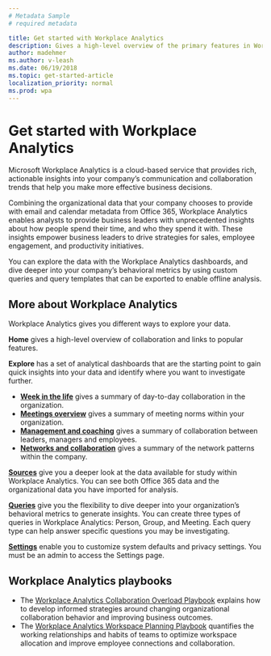 ```yaml
---
# Metadata Sample
# required metadata

title: Get started with Workplace Analytics
description: Gives a high-level overview of the primary features in Workplace Analytics. 
author: madehmer
ms.author: v-leash
ms.date: 06/19/2018
ms.topic: get-started-article
localization_priority: normal 
ms.prod: wpa
---
```

# Get started with Workplace Analytics

Microsoft Workplace Analytics is a cloud-based service that provides rich, actionable insights into your company’s communication and collaboration trends that help you make more effective business decisions.

Combining the organizational data that your company chooses to provide with email and calendar metadata from Office 365, Workplace Analytics enables analysts to provide business leaders with unprecedented insights about how people spend their time, and who they spend it with. These insights empower business leaders to drive strategies for sales, employee engagement, and productivity initiatives.

You can explore the data with the Workplace Analytics dashboards, and dive deeper into your company’s behavioral metrics by using custom queries and query templates that can be exported to enable offline analysis.

## More about Workplace Analytics

Workplace Analytics gives you different ways to explore your data.

**Home** gives a high-level overview of collaboration and links to popular features.

**Explore** has a set of analytical dashboards that are the starting point to gain quick insights into your data and identify where you want to investigate further.
  
* [**Week in the life**](../use/explore-metrics-week-in-the-life.md) gives a summary of day-to-day collaboration in the organization.
* [**Meetings overview**](../use/explore-metrics-meetings-overview.md) gives a summary of meeting norms within your organization.
* [**Management and coaching**](../use/explore-metrics-management-and-coaching.md) gives a summary of collaboration between leaders, managers and employees.
* [**Networks and collaboration**](../use/explore-metrics-networks-and-collaboration.md) gives a summary of the network patterns within the company.

[**Sources**](../use/data-sources.md) give you a deeper look at the data available for study within Workplace Analytics. You can see both Office 365 data and the organizational data you have imported for analysis.

[**Queries**](../tutorials/create-queries.md) give you the flexibility to dive deeper into your organization’s behavioral metrics to generate insights. You can create three types of queries in Workplace Analytics: Person, Group, and Meeting. Each query type can help answer specific questions you may be investigating.

[**Settings**](../use/settings.md) enable you to customize system defaults and privacy settings. You must be an admin to access the Settings page. 

## Workplace Analytics playbooks

* The [Workplace Analytics Collaboration Overload Playbook](https://go.microsoft.com/fwlink/?linkid=2002306&clcid=0x409) explains how to develop informed strategies around changing organizational collaboration behavior and improving business outcomes.
* The [Workplace Analytics Workspace Planning Playbook](https://go.microsoft.com/fwlink/?linkid=2002305&clcid=0x409) quantifies the working relationships and habits of teams to optimize workspace allocation and improve employee connections and collaboration.